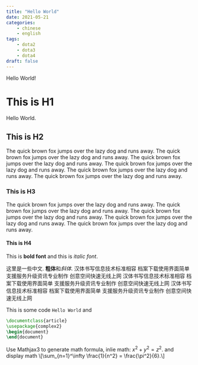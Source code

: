 ```yaml
---
title: "Hello World"
date: 2021-05-21
categories:
    - chinese
    - english
tags:
    - dota2
    - dota3
    - dota4
draft: false
---
```


Hello World!

# This is H1

Hello World.

## This is H2

The quick brown fox jumps over the lazy dog and runs away.
The quick brown fox jumps over the lazy dog and runs away.
The quick brown fox jumps over the lazy dog and runs away.
The quick brown fox jumps over the lazy dog and runs away.
The quick brown fox jumps over the lazy dog and runs away.
The quick brown fox jumps over the lazy dog and runs away.

### This is H3

The quick brown fox jumps over the lazy dog and runs away.
The quick brown fox jumps over the lazy dog and runs away.
The quick brown fox jumps over the lazy dog and runs away.
The quick brown fox jumps over the lazy dog and runs away.
The quick brown fox jumps over the lazy dog and runs away.

#### This is H4

This is **bold font** and this is *italic font*.

这里是一些中文. **粗体**和*斜体*.
汉体书写信息技术标准相容
档案下载使用界面简单
支援服务升级资讯专业制作
创意空间快速无线上网
汉体书写信息技术标准相容
档案下载使用界面简单
支援服务升级资讯专业制作
创意空间快速无线上网
汉体书写信息技术标准相容
档案下载使用界面简单
支援服务升级资讯专业制作
创意空间快速无线上网

This is some code `Hello World` and
```tex
\documentclass{article}
\usepackage{complex2}
\begin{document}
\end{document}
```

Use Mathjax3 to generate math formula, inlie math: $x^2 + y^2 = z^2$.
and display math
\\[\sum_{n=1}^\infty \frac{1}{n^2} = \frac{\pi^2}{6}.\\]

